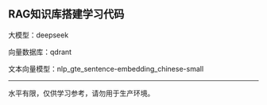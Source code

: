 ## RAG知识库搭建学习代码

大模型：deepseek

向量数据库：qdrant

文本向量模型：nlp_gte_sentence-embedding_chinese-small

---

水平有限，仅供学习参考，请勿用于生产环境。
